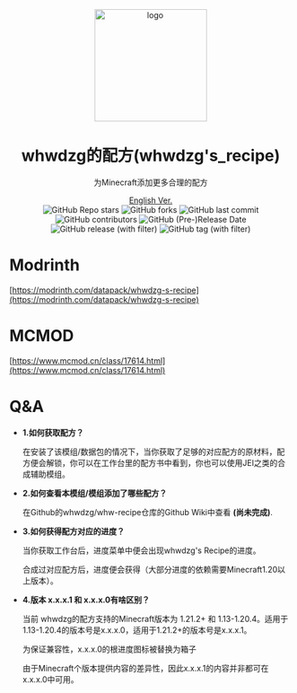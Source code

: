 <div align="center">
    <img align="center" src="https://raw.githubusercontent.com/whwdzg/whwdzg-s_recipe/main/pack.png" alt="logo" width="200">
    <h1 align="center">whwdzg的配方(whwdzg's_recipe)</h1>
    <p align="center">为Minecraft添加更多合理的配方</p>
    <a href="https://github.com/whwdzg/whwdzg-s_recipe/blob/main/README-en.md">English Ver.</a>
    </br>
    <img alt="GitHub Repo stars" src="https://img.shields.io/github/stars/whwdzg/whwdzg-s_recipe">
    <img alt="GitHub forks" src="https://img.shields.io/github/forks/whwdzg/whwdzg-s_recipe">
    <img alt="GitHub last commit" src="https://img.shields.io/github/last-commit/whwdzg/whwdzg-s_recipe">
    <img alt="GitHub contributors" src="https://img.shields.io/github/contributors/whwdzg/whwdzg-s_recipe">
    <img alt="GitHub (Pre-)Release Date" src="https://img.shields.io/github/release-date-pre/whwdzg/whwdzg-s_recipe">
    <img alt="GitHub release (with filter)" src="https://img.shields.io/github/v/release/whwdzg/whwdzg-s_recipe">
    <img alt="GitHub tag (with filter)" src="https://img.shields.io/github/v/tag/whwdzg/whwdzg-s_recipe">
    </br>
</div>

# Modrinth
[https://modrinth.com/datapack/whwdzg-s-recipe](https://modrinth.com/datapack/whwdzg-s-recipe)

# MCMOD
[https://www.mcmod.cn/class/17614.html](https://www.mcmod.cn/class/17614.html)

# Q&A
- **1.如何获取配方？**

  在安装了该模组/数据包的情况下，当你获取了足够的对应配方的原材料，配方便会解锁，你可以在工作台里的配方书中看到，你也可以使用JEI之类的合成辅助模组。

- **2.如何查看本模组/模组添加了哪些配方？**

  在Github的whwdzg/whw-recipe仓库的Github Wiki中查看
**(尚未完成)**.

- **3.如何获得配方对应的进度？**

  当你获取工作台后，进度菜单中便会出现whwdzg's Recipe的进度。
  
  合成过对应配方后，进度便会获得（大部分进度的依赖需要Minecraft1.20以上版本）。

- **4.版本 x.x.x.1 和 x.x.x.0有啥区别？**

    当前 whwdzg的配方支持的Minecraft版本为 1.21.2+ 和 1.13-1.20.4。适用于1.13-1.20.4的版本号是x.x.x.0，适用于1.21.2+的版本号是x.x.x.1。
  
    为保证兼容性，x.x.x.0的根进度图标被替换为箱子

    由于Minecraft个版本提供内容的差异性，因此x.x.x.1的内容并非都可在x.x.x.0中可用。
